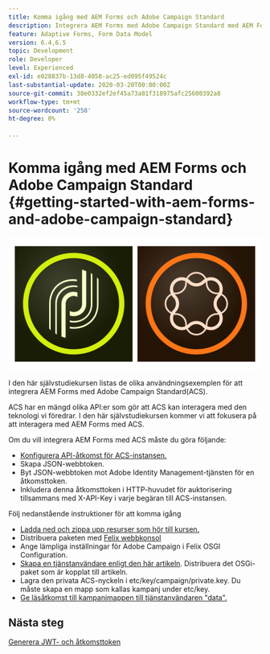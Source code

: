```yaml
---
title: Komma igång med AEM Forms och Adobe Campaign Standard
description: Integrera AEM Forms med Adobe Campaign Standard med AEM Forms Form Data Model för att hämta information om ACS-kampanjprofiler osv.
feature: Adaptive Forms, Form Data Model
version: 6.4,6.5
topic: Development
role: Developer
level: Experienced
exl-id: e028837b-13d8-4058-ac25-ed095f49524c
last-substantial-update: 2020-03-20T00:00:00Z
source-git-commit: 38e0332ef2ef45a73a81f318975afc25600392a8
workflow-type: tm+mt
source-wordcount: '258'
ht-degree: 0%

---
```


# Komma igång med AEM Forms och Adobe Campaign Standard {#getting-started-with-aem-forms-and-adobe-campaign-standard}

![formulärsandkampanj](assets/helpx-cards-forms.png)

I den här självstudiekursen listas de olika användningsexemplen för att integrera AEM Forms med Adobe Campaign Standard(ACS).

ACS har en mängd olika API:er som gör att ACS kan interagera med den teknologi vi föredrar. I den här självstudiekursen kommer vi att fokusera på att interagera med AEM Forms med ACS.

Om du vill integrera AEM Forms med ACS måste du göra följande:

* [Konfigurera API-åtkomst för ACS-instansen.](https://experienceleague.adobe.com/docs/campaign-standard/using/working-with-apis/get-started-apis.html?lang=en)
* Skapa JSON-webbtoken.
* Byt JSON-webbtoken mot Adobe Identity Management-tjänsten för en åtkomsttoken.
* Inkludera denna åtkomsttoken i HTTP-huvudet för auktorisering tillsammans med X-API-Key i varje begäran till ACS-instansen.

Följ nedanstående instruktioner för att komma igång

* [Ladda ned och zippa upp resurser som hör till kursen.](assets/aem-forms-and-acs-bundles.zip)
* Distribuera paketen med [Felix webbkonsol](http://localhost:4502/system/console/bundles)
* Ange lämpliga inställningar för Adobe Campaign i Felix OSGI Configuration.
* [Skapa en tjänstanvändare enligt den här artikeln](/help/forms/adaptive-forms/service-user-tutorial-develop.md). Distribuera det OSGi-paket som är kopplat till artikeln.
* Lagra den privata ACS-nyckeln i etc/key/campaign/private.key. Du måste skapa en mapp som kallas kampanj under etc/key.
* [Ge läsåtkomst till kampanjmappen till tjänstanvändaren &quot;data&quot;.](http://localhost:4502/useradmin)

## Nästa steg

[Generera JWT- och åtkomsttoken](partone.md)
